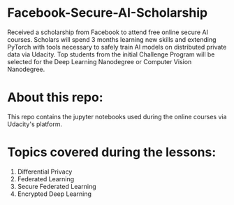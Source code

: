 # Facebook-Secure-AI-Scholarship
Received a scholarship from Facebook to attend free online secure AI courses. Scholars will spend 3 months learning new skills and extending PyTorch with tools necessary to safely train AI models on distributed private data via Udacity. Top students from the initial Challenge Program will be selected for the Deep Learning Nanodegree or Computer Vision Nanodegree.

# About this repo:

This repo contains the jupyter notebooks used during the online courses via Udacity's platform.

# Topics covered during the lessons:
1) Differential Privacy
2) Federated Learning
3) Secure Federated Learning
4) Encrypted Deep Learning
